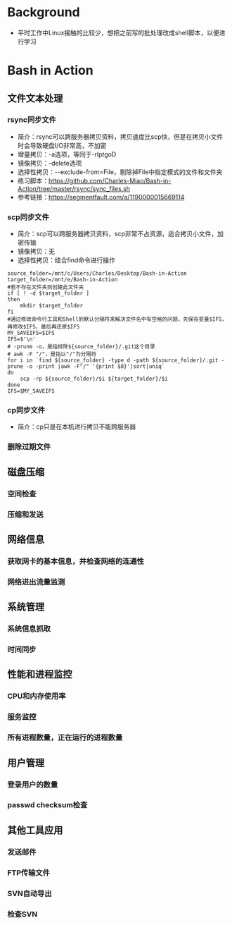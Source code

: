 # Background

- 平时工作中Linux接触的比较少，想把之前写的批处理改成shell脚本，以便进行学习

# Bash in Action

## 文件文本处理
### rsync同步文件
- 简介：rsync可以跨服务器拷贝资料，拷贝速度比scp快，但是在拷贝小文件时会导致硬盘I/O非常高，不加密
- 增量拷贝：-a选项，等同于-rlptgoD
- 镜像拷贝：-delete选项
- 选择性拷贝：--exclude-from=File，剔除掉File中指定模式的文件和文件夹
- 练习脚本：https://github.com/Charles-Miao/Bash-in-Action/tree/master/rsync/sync_files.sh
- 参考链接：https://segmentfault.com/a/1190000015669114

### scp同步文件
- 简介：scp可以跨服务器拷贝资料，scp非常不占资源，适合拷贝小文件，加密传输
- 镜像拷贝：无
- 选择性拷贝：结合find命令进行操作

```shell
source_folder=/mnt/c/Users/Charles/Desktop/Bash-in-Action
target_folder=/mnt/e/Bash-in-Action
#若不存在文件夹则创建此文件夹
if [ ! -d $target_folder ]
then
    mkdir $target_folder
fi
#通过修改命令行工具和Shell的默认分隔符来解决文件名中有空格的问题，先保存变量$IFS，再修改$IFS，最后再还原$IFS
MY_SAVEIFS=$IFS
IFS=$'\n'
# -prune -o，是指排除${source_folder}/.git这个目录
# awk -F "/"，是指以"/"为分隔符
for i in `find ${source_folder} -type d -path ${source_folder}/.git -prune -o -print |awk -F"/" '{print $8}'|sort|uniq`
do
    scp -rp ${source_folder}/$i ${target_folder}/$i
done
IFS=$MY_SAVEIFS
```

### cp同步文件
- 简介：cp只是在本机进行拷贝不能跨服务器

### 删除过期文件

## 磁盘压缩
### 空间检查
### 压缩和发送

## 网络信息
### 获取网卡的基本信息，并检查网络的连通性
### 网络进出流量监测

## 系统管理
### 系统信息抓取
### 时间同步

## 性能和进程监控

### CPU和内存使用率
### 服务监控
### 所有进程数量，正在运行的进程数量

## 用户管理

### 登录用户的数量
### passwd checksum检查

## 其他工具应用
### 发送邮件
### FTP传输文件
### SVN自动导出
### 检查SVN


